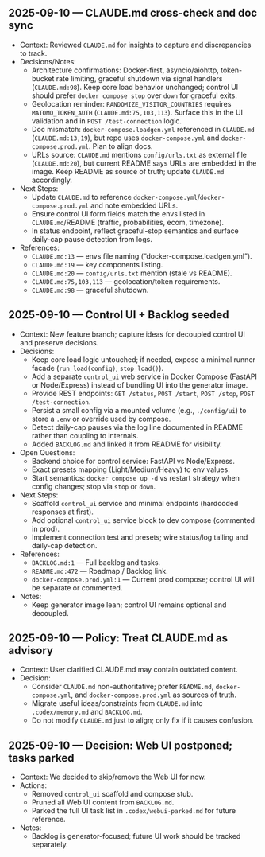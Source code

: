 ## 2025-09-10 — CLAUDE.md cross-check and doc sync

- Context: Reviewed `CLAUDE.md` for insights to capture and discrepancies to track.
- Decisions/Notes:
  - Architecture confirmations: Docker-first, asyncio/aiohttp, token-bucket rate limiting, graceful shutdown via signal handlers (`CLAUDE.md:98`). Keep core load behavior unchanged; control UI should prefer `docker compose stop` over `down` for graceful exits.
  - Geolocation reminder: `RANDOMIZE_VISITOR_COUNTRIES` requires `MATOMO_TOKEN_AUTH` (`CLAUDE.md:75,103,113`). Surface this in the UI validation and in `POST /test-connection` logic.
  - Doc mismatch: `docker-compose.loadgen.yml` referenced in `CLAUDE.md` (`CLAUDE.md:13,19`), but repo uses `docker-compose.yml` and `docker-compose.prod.yml`. Plan to align docs.
  - URLs source: `CLAUDE.md` mentions `config/urls.txt` as external file (`CLAUDE.md:20`), but current README says URLs are embedded in the image. Keep README as source of truth; update `CLAUDE.md` accordingly.
- Next Steps:
  - Update `CLAUDE.md` to reference `docker-compose.yml`/`docker-compose.prod.yml` and note embedded URLs.
  - Ensure control UI form fields match the envs listed in `CLAUDE.md`/README (traffic, probabilities, ecom, timezone).
  - In status endpoint, reflect graceful-stop semantics and surface daily-cap pause detection from logs.
- References:
  - `CLAUDE.md:13` — envs file naming (“docker-compose.loadgen.yml”).
  - `CLAUDE.md:19` — key components listing.
  - `CLAUDE.md:20` — `config/urls.txt` mention (stale vs README).
  - `CLAUDE.md:75,103,113` — geolocation/token requirements.
  - `CLAUDE.md:98` — graceful shutdown.

## 2025-09-10 — Control UI + Backlog seeded

- Context: New feature branch; capture ideas for decoupled control UI and preserve decisions.
- Decisions:
  - Keep core load logic untouched; if needed, expose a minimal runner facade (`run_load(config)`, `stop_load()`).
  - Add a separate `control_ui` web service in Docker Compose (FastAPI or Node/Express) instead of bundling UI into the generator image.
  - Provide REST endpoints: `GET /status`, `POST /start`, `POST /stop`, `POST /test-connection`.
  - Persist a small config via a mounted volume (e.g., `./config/ui`) to store a `.env` or override used by compose.
  - Detect daily-cap pauses via the log line documented in README rather than coupling to internals.
  - Added `BACKLOG.md` and linked it from README for visibility.
- Open Questions:
  - Backend choice for control service: FastAPI vs Node/Express.
  - Exact presets mapping (Light/Medium/Heavy) to env values.
  - Start semantics: `docker compose up -d` vs restart strategy when config changes; stop via `stop` or `down`.
- Next Steps:
  - Scaffold `control_ui` service and minimal endpoints (hardcoded responses at first).
  - Add optional `control_ui` service block to dev compose (commented in prod).
  - Implement connection test and presets; wire status/log tailing and daily-cap detection.
- References:
  - `BACKLOG.md:1` — Full backlog and tasks.
  - `README.md:472` — Roadmap / Backlog link.
  - `docker-compose.prod.yml:1` — Current prod compose; control UI will be separate or commented.
- Notes:
  - Keep generator image lean; control UI remains optional and decoupled.

## 2025-09-10 — Policy: Treat CLAUDE.md as advisory

- Context: User clarified CLAUDE.md may contain outdated content.
- Decision:
  - Consider `CLAUDE.md` non-authoritative; prefer `README.md`, `docker-compose.yml`, and `docker-compose.prod.yml` as sources of truth.
  - Migrate useful ideas/constraints from `CLAUDE.md` into `.codex/memory.md` and `BACKLOG.md`.
  - Do not modify `CLAUDE.md` just to align; only fix if it causes confusion.

## 2025-09-10 — Decision: Web UI postponed; tasks parked

- Context: We decided to skip/remove the Web UI for now.
- Actions:
  - Removed `control_ui` scaffold and compose stub.
  - Pruned all Web UI content from `BACKLOG.md`.
  - Parked the full UI task list in `.codex/webui-parked.md` for future reference.
- Notes:
  - Backlog is generator-focused; future UI work should be tracked separately.
